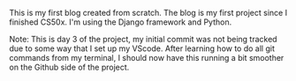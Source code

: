 This is my first blog created from scratch. The blog is my first project since I finished CS50x. I'm using the Django framework and Python.

Note:
This is day 3 of the project, my initial commit was not being tracked due to some way that I set up my VScode. After learning how to do all git commands from my terminal, I should now have this running a bit smoother on the Github side of the project.